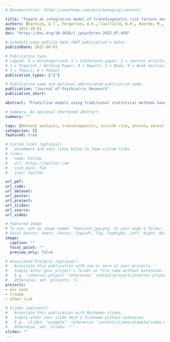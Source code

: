 ```yaml
---
# Documentation: https://wowchemy.com/docs/managing-content/

title: "Toward an integrative model of transdiagnostic risk factors and suicide: A network comparison of psychiatric outpatients"
authors: [Karnick, A.T., Fergerson, A.K., Caulfield, N.M., Buerke, M., Albanese, B.J., Schmidt, N.B., Capron, D.W.]
date: 2022-10-01
doi: "https://doi.org/10.1016/j.jpsychires.2022.07.050"

# Schedule page publish date (NOT publication's date).
publishDate: 2022-08-01

# Publication type.
# Legend: 0 = Uncategorized; 1 = Conference paper; 2 = Journal article;
# 3 = Preprint / Working Paper; 4 = Report; 5 = Book; 6 = Book section;
# 7 = Thesis; 8 = Patent
publication_types: ["2"]

# Publication name and optional abbreviated publication name.
publication: "Journal of Psychiatric Research"
publication_short:

abstract: "Predictive models using traditional statistical methods have largely failed to describe suicide etiology. Network theory, which conceptualizes factors as mutually interacting, reinforcing elements of a complex outcome, can model relationships between transdiagnostic and neurocognitive vulnerability factors. The present study used a network approach to produce an atheoretical model of psychological factors and their interrelationships within a population of ideators and non-ideators. We developed two network models (i.e., suicidal ideators and psychiatric controls) describing the relationships between a diverse set of risk factors and symptom measures for a population of psychiatric outpatients. We compared networks using three measures of network structure (i.e., network structure invariance, global strength invariance, edge invariance) and described the differences. Network structures for ideators (N = 229) and non-ideators (N = 454) were stable and accurate. In non-ideators, cognitive-affective depression symptoms (Expected Influence [EI]: 2.06), trauma avoidance (EI: 1.08), and negative affect (EI: 0.81) were most influential to the psychological network. In ideators, cognitive-affective depression symptoms (EI: 1.77), intolerance of uncertainty-negative self-referent implications (EI: 1.29), and negative affect (EI: 1.19) were most influential. Invariance testing did not indicate significant differences in overall network structure between ideators and non-ideators (p = .111), but did indicate significant differences in node strength (p = .013). Significant differences in node EI were detected for intolerance of uncertainty-negative self-referent implications, anxiety sensitivity physical concerns, thwarted belongingness, worry, and negative affect. These findings indicated differences in network structures for suicidal psychiatric outpatients and provide crucial directions for future research on therapeutic targets for suicidal thoughts and behaviors."

# Summary. An optional shortened abstract.
summary: ""

tags: [Network analysis, transdiagnostic, suicide risk, anxiety sensitivity, Interpersonal Theory of Suicide]
categories: []
featured: true

# Custom links (optional).
#   Uncomment and edit lines below to show custom links.
# links:
# - name: Follow
#   url: https://twitter.com
#   icon_pack: fab
#   icon: twitter

url_pdf: 
url_code:
url_dataset:
url_poster:
url_project:
url_slides:
url_source:
url_video:

# Featured image
# To use, add an image named `featured.jpg/png` to your page's folder. 
# Focal points: Smart, Center, TopLeft, Top, TopRight, Left, Right, BottomLeft, Bottom, BottomRight.
image:
  caption: ""
  focal_point: ""
  preview_only: false

# Associated Projects (optional).
#   Associate this publication with one or more of your projects.
#   Simply enter your project's folder or file name without extension.
#   E.g. `internal-project` references `content/project/internal-project/index.md`.
#   Otherwise, set `projects: []`.
projects:
- anx sens
- trauma
- other_risk

# Slides (optional).
#   Associate this publication with Markdown slides.
#   Simply enter your slide deck's filename without extension.
#   E.g. `slides: "example"` references `content/slides/example/index.md`.
#   Otherwise, set `slides: ""`.
slides: ""
---
```

